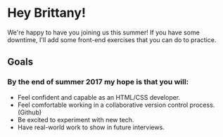 # Hey Brittany!

We're happy to have you joining us this summer! If you have some downtime, I'll add some front-end exercises that you can do to practice.


## Goals

### By the end of summer 2017 my hope is that you will:

  * Feel confident and capable as an HTML/CSS developer.
  * Feel comfortable working in a collaborative version control process. (Github)
  * Be excited to experiment with new tech.
  * Have real-world work to show in future interviews.

